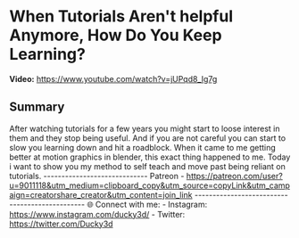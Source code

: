 # When Tutorials Aren't helpful Anymore, How Do You Keep Learning?

**Video:** https://www.youtube.com/watch?v=jUPqd8_Ig7g

## Summary
After watching tutorials for a few years you might start to loose interest in them and they stop being useful. And if you are not careful you can start to slow you learning down and hit a roadblock. When it came to me getting better at motion graphics in blender, this exact thing happened to me. Today i want to show you my method to self teach and move past being reliant on tutorials. ----------------------------- Patreon - https://patreon.com/user?u=9011118&utm_medium=clipboard_copy&utm_source=copyLink&utm_campaign=creatorshare_creator&utm_content=join_link ----------------------------------------------- 🌐 Connect with me: - Instagram: https://www.instagram.com/ducky3d/ - Twitter: https://twitter.com/Ducky3d
